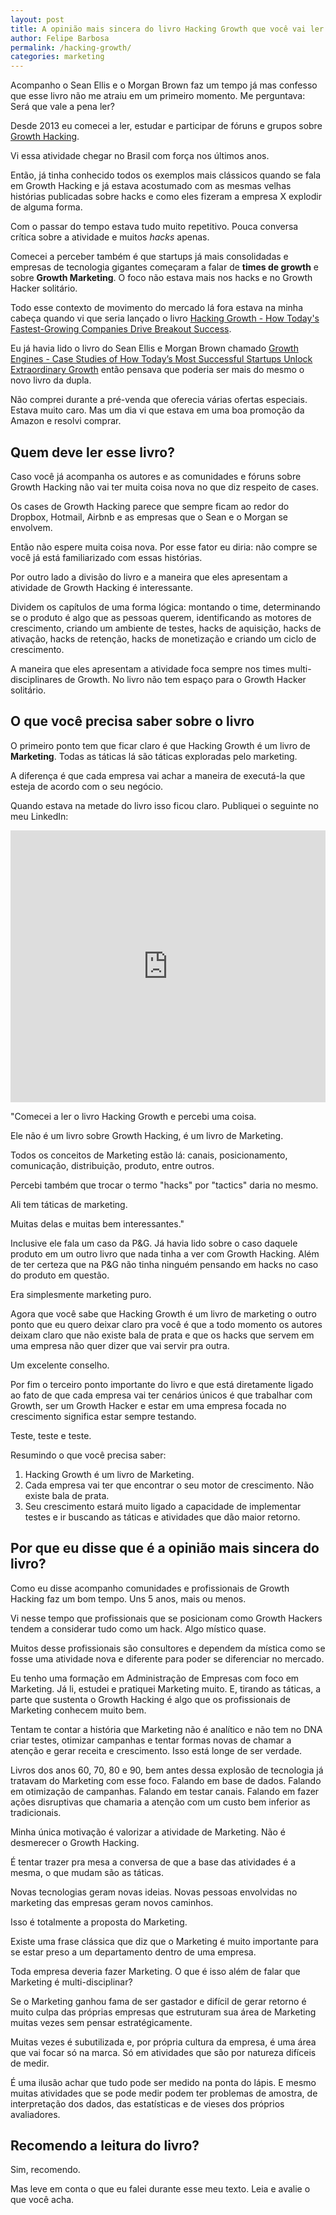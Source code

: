 ```yaml
---
layout: post
title: A opinião mais sincera do livro Hacking Growth que você vai ler
author: Felipe Barbosa
permalink: /hacking-growth/
categories: marketing
---
```


Acompanho o Sean Ellis e o Morgan Brown faz um tempo já mas confesso que esse livro não me atraiu em um primeiro momento. Me perguntava: Será que vale a pena ler?

Desde 2013 eu comecei a ler, estudar e participar de fóruns e grupos sobre [Growth Hacking](https://medium.com/felipe-barbosa/growth-hacking-%C3%A9-marketing-6bfb677c154d).

Vi essa atividade chegar no Brasil com força nos últimos anos.

Então, já tinha conhecido todos os exemplos mais clássicos quando se fala em Growth Hacking e já estava acostumado com as mesmas velhas histórias publicadas sobre hacks e como eles fizeram a empresa X explodir de alguma forma.

Com o passar do tempo estava tudo muito repetitivo. Pouca conversa crítica sobre a atividade e muitos *hacks* apenas.

Comecei a perceber também é que startups já mais consolidadas e empresas de tecnologia gigantes começaram a falar de **times de growth** e sobre **Growth Marketing**. O foco não estava mais nos hacks e no Growth Hacker solitário.

Todo esse contexto de movimento do mercado lá fora estava na minha cabeça quando vi que seria lançado o livro [Hacking Growth - How Today's Fastest-Growing Companies Drive Breakout Success](https://www.amazon.com/Hacking-Growth-Fastest-Growing-Companies-Breakout-ebook/dp/B01IZTCF6Y/ref=tmm_kin_swatch_0?_encoding=UTF8&qid=&sr=).

Eu já havia lido o livro do Sean Ellis e Morgan Brown chamado [Growth Engines - Case Studies of How Today’s Most Successful Startups Unlock Extraordinary Growth](https://www.amazon.com.br/Startup-Growth-Engines-Successful-Extraordinary-ebook/dp/B00LA95B68/ref=tmm_kin_title_sr?_encoding=UTF8&qid=1551902189&sr=8-1) então pensava que poderia ser mais do mesmo o novo livro da dupla.

Não comprei durante a pré-venda que oferecia várias ofertas especiais. Estava muito caro. Mas um dia vi que estava em uma boa promoção da Amazon e resolvi comprar.

## Quem deve ler esse livro?

Caso você já acompanha os autores e as comunidades e fóruns sobre Growth Hacking não vai ter muita coisa nova no que diz respeito de cases.

Os cases de Growth Hacking parece que sempre ficam ao redor do Dropbox, Hotmail, Airbnb e as empresas que o Sean e o Morgan se envolvem.

Então não espere muita coisa nova. Por esse fator eu diria: não compre se você já está familiarizado com essas histórias.

Por outro lado a divisão do livro e a maneira que eles apresentam a atividade de Growth Hacking é interessante.

Dividem os capítulos de uma forma lógica: montando o time, determinando se o produto é algo que as pessoas querem, identificando as motores de crescimento, criando um ambiente de testes, hacks de aquisição, hacks de ativação, hacks de retenção, hacks de monetização e criando um ciclo de crescimento.

A maneira que eles apresentam a atividade foca sempre nos times multi-disciplinares de Growth. No livro não tem espaço para o Growth Hacker solitário.

## O que você precisa saber sobre o livro

O primeiro ponto tem que ficar claro é que Hacking Growth é um livro de **Marketing**. Todas as táticas lá são táticas exploradas pelo marketing.

A diferença é que cada empresa vai achar a maneira de executá-la que esteja de acordo com o seu negócio.

Quando estava na metade do livro isso ficou claro. Publiquei o seguinte no meu LinkedIn:

<center><iframe src="https://www.linkedin.com/embed/feed/update/urn:li:activity:6370282270883872768" height="435" width="504" frameborder="0" allowfullscreen=""></iframe></center>

"Comecei a ler o livro Hacking Growth e percebi uma coisa.

Ele não é um livro sobre Growth Hacking, é um livro de Marketing. 

Todos os conceitos de Marketing estão lá: canais, posicionamento, comunicação, distribuição, produto, entre outros.

Percebi também que trocar o termo "hacks" por "tactics" daria no mesmo. 

Ali tem táticas de marketing. 

Muitas delas e muitas bem interessantes."

Inclusive ele fala um caso da P&G. Já havia lido sobre o caso daquele produto em um outro livro que nada tinha a ver com Growth Hacking. Além de ter certeza que na P&G não tinha ninguém pensando em hacks no caso do produto em questão.

Era simplesmente marketing puro.

Agora que você sabe que Hacking Growth é um livro de marketing o outro ponto que eu quero deixar claro pra você é que a todo momento os autores deixam claro que não existe bala de prata e que os hacks que servem em uma empresa não quer dizer que vai servir pra outra.

Um excelente conselho.

Por fim o terceiro ponto importante do livro e que está diretamente ligado ao fato de que cada empresa vai ter cenários únicos é que trabalhar com Growth, ser um Growth Hacker e estar em uma empresa focada no crescimento significa estar sempre testando.

Teste, teste e teste.

Resumindo o que você precisa saber:

1. Hacking Growth é um livro de Marketing.
2. Cada empresa vai ter que encontrar o seu motor de crescimento. Não existe bala de prata.
3. Seu crescimento estará muito ligado a capacidade de implementar testes e ir buscando as táticas e atividades que dão maior retorno.

## Por que eu disse que é a opinião mais sincera do livro?

Como eu disse acompanho comunidades e profissionais de Growth Hacking faz um bom tempo. Uns 5 anos, mais ou menos.

Vi nesse tempo que profissionais que se posicionam como Growth Hackers tendem a considerar tudo como um hack. Algo místico quase.

Muitos desse profissionais são consultores e dependem da mística como se fosse uma atividade nova e diferente para poder se diferenciar no mercado.

Eu tenho uma formação em Administração de Empresas com foco em Marketing. Já li, estudei e pratiquei Marketing muito. E, tirando as táticas, a parte que sustenta o Growth Hacking é algo que os profissionais de Marketing conhecem muito bem.

Tentam te contar a história que Marketing não é analítico e não tem no DNA criar testes, otimizar campanhas e tentar formas novas de chamar a atenção e gerar receita e crescimento. Isso está longe de ser verdade.

Livros dos anos 60, 70, 80 e 90, bem antes dessa explosão de tecnologia já tratavam do Marketing com esse foco. Falando em base de dados. Falando em otimização de campanhas. Falando em testar canais. Falando em fazer ações disruptivas que chamaria a atenção com um custo bem inferior as tradicionais.

Minha única motivação é valorizar a atividade de Marketing. Não é desmerecer o Growth Hacking.

É tentar trazer pra mesa a conversa de que a base das atividades é a mesma, o que mudam são as táticas.

Novas tecnologias geram novas ideias. Novas pessoas envolvidas no marketing das empresas geram novos caminhos.

Isso é totalmente a proposta do Marketing.

Existe uma frase clássica que diz que o Marketing é muito importante para se estar preso a um departamento dentro de uma empresa.

Toda empresa deveria fazer Marketing. O que é isso além de falar que Marketing é multi-disciplinar?

Se o Marketing ganhou fama de ser gastador e difícil de gerar retorno é muito culpa das próprias empresas que estruturam sua área de Marketing muitas vezes sem pensar estratégicamente. 

Muitas vezes é subutilizada e, por própria cultura da empresa, é uma área que vai focar só na marca. Só em atividades que são por natureza difíceis de medir.

É uma ilusão achar que tudo pode ser medido na ponta do lápis. E mesmo muitas atividades que se pode medir podem ter problemas de amostra, de interpretação dos dados, das estatísticas e de vieses dos próprios avaliadores.

## Recomendo a leitura do livro?

Sim, recomendo. 

Mas leve em conta o que eu falei durante esse meu texto. Leia e avalie o que você acha.

 
